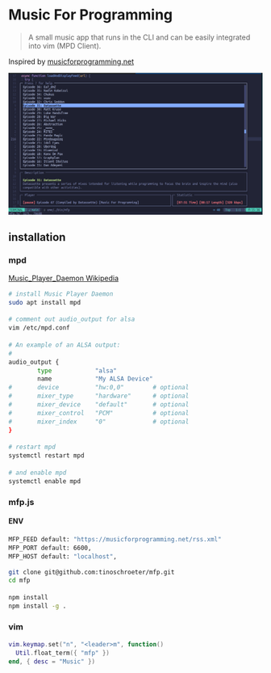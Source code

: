 # Music For Programming

> A small music app that runs in the CLI and can be easily integrated into vim (MPD Client).

Inspired by [musicforprogramming.net](https://musicforprogramming.net/latest/)

![screenshot](./mfp.png)

## installation

### mpd

[Music_Player_Daemon Wikipedia](https://en.wikipedia.org/wiki/Music_Player_Daemon)

```bash
# install Music Player Daemon
sudo apt install mpd

# comment out audio_output for alsa
vim /etc/mpd.conf

# An example of an ALSA output:
#
audio_output {
        type            "alsa"
        name            "My ALSA Device"
#       device          "hw:0,0"        # optional
#       mixer_type      "hardware"      # optional
#       mixer_device    "default"       # optional
#       mixer_control   "PCM"           # optional
#       mixer_index     "0"             # optional
}

# restart mpd
systemctl restart mpd

# and enable mpd
systemctl enable mpd
```

### mfp.js

#### ENV

```bash
MFP_FEED default: "https://musicforprogramming.net/rss.xml"
MFP_PORT default: 6600,
MFP_HOST default: "localhost",
```

```bash
git clone git@github.com:tinoschroeter/mfp.git
cd mfp

npm install
npm install -g .
```

### vim

```lua
vim.keymap.set("n", "<leader>m", function()
  Util.float_term({ "mfp" })
end, { desc = "Music" })

```
